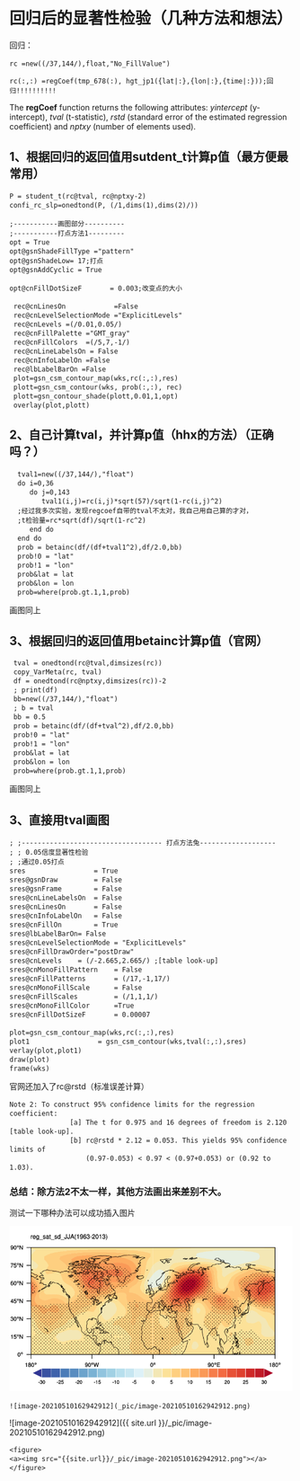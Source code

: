 # 回归后的显著性检验（几种方法和想法）

回归：

  `rc =new((/37,144/),float,"No_FillValue")`

  `rc(:,:) =regCoef(tmp_678(:), hgt_jp1({lat|:},{lon|:},{time|:}));回归!!!!!!!!!!`

The **regCoef** function returns the following attributes: *yintercept* (y-intercept), *tval* (t-statistic), *rstd* (standard error of the estimated regression coefficient) and *nptxy* (number of elements used).

## 1、根据回归的返回值用sutdent_t计算p值（最方便最常用）

```
P = student_t(rc@tval, rc@nptxy-2)
confi_rc_slp=onedtond(P, (/1,dims(1),dims(2)/))

;-----------画图部分----------
;-----------打点方法1---------
opt = True
opt@gsnShadeFillType ="pattern"
opt@gsnShadeLow= 17;打点
opt@gsnAddCyclic = True

opt@cnFillDotSizeF       = 0.003;改变点的大小

 rec@cnLinesOn            =False
 rec@cnLevelSelectionMode ="ExplicitLevels"
 rec@cnLevels =(/0.01,0.05/)
 rec@cnFillPalette ="GMT_gray"
 rec@cnFillColors  =(/5,7,-1/)
 rec@cnLineLabelsOn = False
 rec@cnInfoLabelOn =False
 rec@lbLabelBarOn =False
 plot=gsn_csm_contour_map(wks,rc(:,:),res)
 plott=gsn_csm_contour(wks, prob(:,:), rec)
 plott=gsn_contour_shade(plott,0.01,1,opt)
 overlay(plot,plott)
```
## 2、自己计算tval，并计算p值（hhx的方法）（正确吗？）

```
  tval1=new((/37,144/),"float")
  do i=0,36
     do j=0,143
        tval1(i,j)=rc(i,j)*sqrt(57)/sqrt(1-rc(i,j)^2)
  ;经过我多次实验，发现regcoef自带的tval不太对，我自己用自己算的才对，
  ;t检验量=rc*sqrt(df)/sqrt(1-rc^2)
     end do
  end do
  prob = betainc(df/(df+tval1^2),df/2.0,bb)
  prob!0 = "lat"
  prob!1 = "lon"
  prob&lat = lat
  prob&lon = lon
  prob=where(prob.gt.1,1,prob)
```

画图同上

## 3、根据回归的返回值用betainc计算p值（官网）

```
 tval = onedtond(rc@tval,dimsizes(rc))
 copy_VarMeta(rc, tval) 
 df = onedtond(rc@nptxy,dimsizes(rc))-2
 ; print(df)
 bb=new((/37,144/),"float")
 ; b = tval
 bb = 0.5
 prob = betainc(df/(df+tval^2),df/2.0,bb)
 prob!0 = "lat"
 prob!1 = "lon"
 prob&lat = lat
 prob&lon = lon
 prob=where(prob.gt.1,1,prob)
```

画图同上

## 3、直接用tval画图

```
; ;----------------------------------- 打点方法兔-------------------
; ; 0.05信度显著性检验        
; ;通过0.05打点                                                                                                                   
sres                 = True 
sres@gsnDraw         = False
sres@gsnFrame        = False
sres@cnLineLabelsOn  = False
sres@cnLinesOn       = False
sres@cnInfoLabelOn   = False
sres@cnFillOn        = True 
sres@lbLabelBarOn= False
sres@cnLevelSelectionMode = "ExplicitLevels"
sres@cnFillDrawOrder="postDraw"
sres@cnLevels    = (/-2.665,2.665/) ;[table look-up]
sres@cnMonoFillPattern    = False
sres@cnFillPatterns       = (/17,-1,17/)
sres@cnMonoFillScale      = False
sres@cnFillScales         = (/1,1,1/)
sres@cnMonoFillColor      =True
sres@cnFillDotSizeF       = 0.00007                                                                                             

plot=gsn_csm_contour_map(wks,rc(:,:),res)
plot1                 = gsn_csm_contour(wks,tval(:,:),sres)  
verlay(plot,plot1)
draw(plot)                                  
frame(wks)  
```

官网还加入了rc@rstd（标准误差计算）

```
Note 2: To construct 95% confidence limits for the regression coefficient:
               [a] The t for 0.975 and 16 degrees of freedom is 2.120 [table look-up].
               [b] rc@rstd * 2.12 = 0.053. This yields 95% confidence limits of
                   (0.97-0.053) < 0.97 < (0.97+0.053) or (0.92 to 1.03).
```

### 总结：除方法2不太一样，其他方法画出来差别不大。

测试一下哪种办法可以成功插入图片

![image-20210510162942912](_pic/image-20210510162942912.png)

`![image-20210510162942912](_pic/image-20210510162942912.png)`

![image-20210510162942912]({{ site.url }}/_pic/image-20210510162942912.png)

```text
<figure>
<a><img src="{{site.url}}/_pic/image-20210510162942912.png"></a>
</figure>
```

